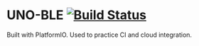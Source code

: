 # UNO-BLE [![Build Status](https://travis-ci.com/nacansino/uno-ble.svg?branch=master)](https://travis-ci.com/nacansino/uno-ble)
Built with PlatformIO. Used to practice CI and cloud integration.